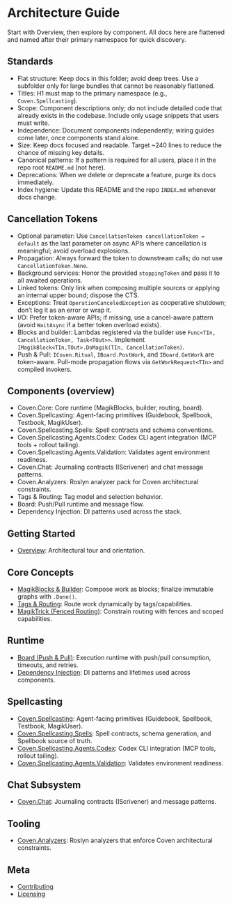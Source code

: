 # Architecture Guide

Start with Overview, then explore by component. All docs here are flattened and named after their primary namespace for quick discovery.

## Standards

- Flat structure: Keep docs in this folder; avoid deep trees. Use a subfolder only for large bundles that cannot be reasonably flattened.
- Titles: H1 must map to the primary namespace (e.g., `Coven.Spellcasting`).
- Scope: Component descriptions only; do not include detailed code that already exists in the codebase. Include only usage snippets that users must write.
- Independence: Document components independently; wiring guides come later, once components stand alone.
- Size: Keep docs focused and readable. Target ~240 lines to reduce the chance of missing key details.
- Canonical patterns: If a pattern is required for all users, place it in the repo root `README.md` (not here).
- Deprecations: When we delete or deprecate a feature, purge its docs immediately.
- Index hygiene: Update this README and the repo `INDEX.md` whenever docs change.

## Cancellation Tokens

- Optional parameter: Use `CancellationToken cancellationToken = default` as the last parameter on async APIs where cancellation is meaningful; avoid overload explosions.
- Propagation: Always forward the token to downstream calls; do not use `CancellationToken.None`.
- Background services: Honor the provided `stoppingToken` and pass it to all awaited operations.
- Linked tokens: Only link when composing multiple sources or applying an internal upper bound; dispose the CTS.
- Exceptions: Treat `OperationCanceledException` as cooperative shutdown; don’t log it as an error or wrap it.
- I/O: Prefer token-aware APIs; if missing, use a cancel-aware pattern (avoid `WaitAsync` if a better token overload exists).
- Blocks and builder: Lambdas registered via the builder use `Func<TIn, CancellationToken, Task<TOut>>`. Implement `IMagikBlock<TIn,TOut>.DoMagik(TIn, CancellationToken)`.
- Push & Pull: `ICoven.Ritual`, `IBoard.PostWork`, and `IBoard.GetWork` are token-aware. Pull-mode propagation flows via `GetWorkRequest<TIn>` and compiled invokers.

## Components (overview)

- Coven.Core: Core runtime (MagikBlocks, builder, routing, board).
- Coven.Spellcasting: Agent-facing primitives (Guidebook, Spellbook, Testbook, MagikUser).
- Coven.Spellcasting.Spells: Spell contracts and schema conventions.
- Coven.Spellcasting.Agents.Codex: Codex CLI agent integration (MCP tools + rollout tailing).
- Coven.Spellcasting.Agents.Validation: Validates agent environment readiness.
- Coven.Chat: Journaling contracts (IScrivener) and chat message patterns.
- Coven.Analyzers: Roslyn analyzer pack for Coven architectural constraints.
- Tags & Routing: Tag model and selection behavior.
- Board: Push/Pull runtime and message flow.
- Dependency Injection: DI patterns used across the stack.

## Getting Started
- [Overview](./Overview.md): Architectural tour and orientation.

## Core Concepts
- [MagikBlocks & Builder](./MagikBlocks.md): Compose work as blocks; finalize immutable graphs with `.Done()`.
- [Tags & Routing](./TagsAndRouting.md): Route work dynamically by tags/capabilities.
- [MagikTrick (Fenced Routing)](./MagikTrick.md): Constrain routing with fences and scoped capabilities.

## Runtime
- [Board (Push & Pull)](./Board.md): Execution runtime with push/pull consumption, timeouts, and retries.
- [Dependency Injection](./DependencyInjection.md): DI patterns and lifetimes used across components.

## Spellcasting
- [Coven.Spellcasting](./Coven.Spellcasting.md): Agent-facing primitives (Guidebook, Spellbook, Testbook, MagikUser).
- [Coven.Spellcasting.Spells](./Coven.Spellcasting.Spells.md): Spell contracts, schema generation, and Spellbook source of truth.
- [Coven.Spellcasting.Agents.Codex](./Coven.Spellcasting.Agents.Codex.md): Codex CLI integration (MCP tools, rollout tailing).
- [Coven.Spellcasting.Agents.Validation](./Coven.Spellcasting.Agents.Validation.md): Validates environment readiness.

## Chat Subsystem
- [Coven.Chat](./Coven.Chat.md): Journaling contracts (IScrivener) and message patterns.

## Tooling
- [Coven.Analyzers](./Coven.Analyzers.md): Roslyn analyzers that enforce Coven architectural constraints.

## Meta
- [Contributing](./Contributing.md)
- [Licensing](./Licensing.md)
